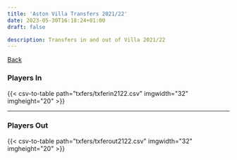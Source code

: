 ```yaml
---
title: 'Aston Villa Transfers 2021/22'
date: 2023-05-30T16:18:24+01:00
draft: false

description: Transfers in and out of Villa 2021/22
---
```



[Back](/transfers/)

### Players In

{{< csv-to-table path="txfers/txferin2122.csv" imgwidth="32" imgheight="20" >}}

---

### Players Out

{{< csv-to-table path="txfers/txferout2122.csv" imgwidth="32" imgheight="20" >}}

